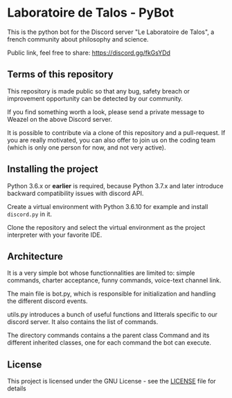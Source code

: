 # Laboratoire de Talos - PyBot

This is the python bot for the Discord server "Le Laboratoire de Talos", a french community about philosophy and science.

Public link, feel free to share: https://discord.gg/fkGsYDd


## Terms of this repository

This repository is made public so that any bug, safety breach or improvement opportunity can be detected by our community.

If you find something worth a look, please send a private message to Weazel on the above Discord server.

It is possible to contribute via a clone of this repository and a pull-request. If you are really motivated, you can also offer to join us on the coding team (which is only one person for now, and not very active).


## Installing the project

Python 3.6.x or **earlier** is required, because Python 3.7.x and later introduce backward compatibility issues with discord API.

Create a virtual environment with Python 3.6.10 for example and install ```discord.py``` in it.

Clone the repository and select the virtual environment as the project interpreter with your favorite IDE.


## Architecture

It is a very simple bot whose functionnalities are limited to: simple commands, charter acceptance, funny commands, voice-text channel link.

The main file is bot.py, which is responsible for initialization and handling the different discord events.

utils.py introduces a bunch of useful functions and litterals specific to our discord server. It also contains the list of commands.

The directory commands contains a the parent class Command and its different inherited classes, one for each command the bot can execute.


## License

This project is licensed under the GNU License - see the [LICENSE](LICENSE) file for details
